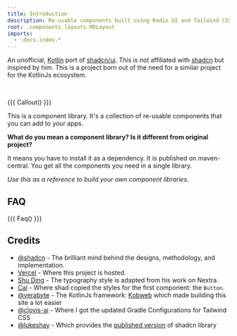 ```yaml
---
title: Introduction
description: Re-usable components built using Radix UI and Tailwind CSS.
root: .components.layouts.MDLayout
imports:
  - .docs.index.*
---
```


An unofficial, [Kotlin](https://kotlinlang.org/) port of [shadcn/ui](https://ui.shadcn.com). This is not affiliated with [shadcn](https://twitter.com/shadcn) but inspired by him. This is a project born out of the need for a similar project for the KotlinJs ecosystem.

<br>

{{{ Callout() }}}

This is a component library. It's a collection of re-usable components that you can add to your apps.

**What do you mean a component library? Is it different from original project?**

It means you have to install it as a dependency. It is published on maven-central. You get all the components you need in a single library.

_Use this as a reference to build your own component libraries._

## FAQ

{{{ Faq() }}}

## Credits

- [@shadcn](https://twitter.com/shadcn) - The brilliant mind behind the designs, methodology, and implementation.
- [Vercel](https://vercel.com) - Where this project is hosted.
- [Shu Ding](https://shud.in) - The typography style is adapted from his work on Nextra.
- [Cal](https://cal.com) - Where shad copied the styles for the first component: the `Button`.
- [@verabyte](https://github.com/varabyte/kobweb) - The KotlinJs framework: [Kobweb](https://github.com/varabyte/kobweb) which made building this site a lot easier
- [@clovis-ai](https://gitlab.com/clovis-ai) - Where I got the updated Gradle Configurations for Tailwind CSS
- [@lukeshay](https://github.com/lukeshay) - Which provides the [published version](https://github.com/lukeshay/ui) of shadcn library

